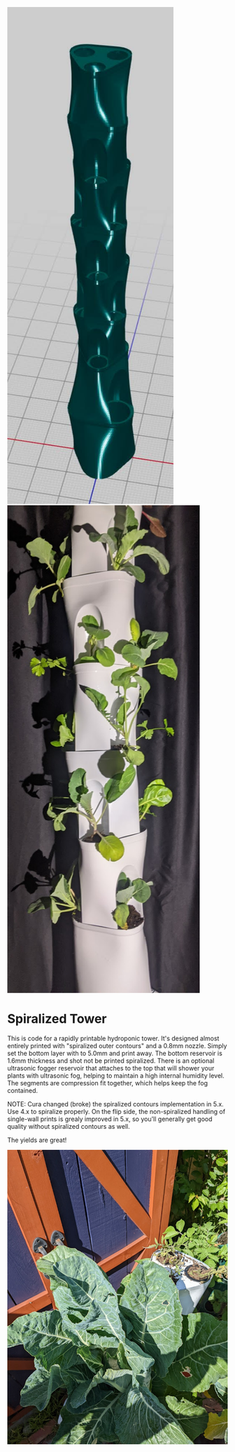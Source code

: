
<p float="left">
  <img src="resources/images/spiralized-hydroponic-tower.jpg" width="380" />
  <img src="resources/images/printed-tower.jpg" width="440" /> 
</p>

# Spiralized Tower

This is code for a rapidly printable hydroponic tower. It's designed almost entirely printed with "spiralized outer contours" and a 0.8mm nozzle. Simply set the bottom layer with to 5.0mm and print away. The bottom reservoir is 1.6mm thickness and shot not be printed spiralized. There is an optional ultrasonic fogger reservoir that attaches to the top that will shower your plants with ultrasonic fog, helping to maintain a high internal humidity level. The segments are compression fit together, which helps keep the fog contained.

NOTE: Cura changed (broke) the spiralized contours implementation in 5.x. Use 4.x to spiralize properly. On the flip side, the non-spiralized handling of single-wall prints is grealy improved in 5.x, so you'll generally get good quality without spiralized contours as well.


The yields are great!

![Cauliflour](resources/images/cauliflour.jpg)

